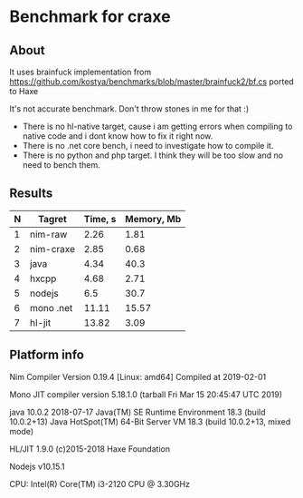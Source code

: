# Benchmark for craxe

## About

It uses brainfuck implementation from https://github.com/kostya/benchmarks/blob/master/brainfuck2/bf.cs ported to Haxe

It's not accurate benchmark. Don't throw stones in me for that :)
- There is no hl-native target, cause i am getting errors when compiling to native code and i dont know how to fix it right now.
- There is no .net core bench, i need to investigate how to compile it.
- There is no python and php target. I think they will be too slow and no need to bench them.

## Results

| N | Tagret    | Time, s | Memory, Mb |
|---|-----------|---------|------------|
| 1 | nim-raw   | 2.26    | 1.81       |
| 2 | nim-craxe | 2.85    | 0.68       |
| 3 | java      | 4.34    | 40.3       |
| 4 | hxcpp     | 4.68    | 2.71       |
| 5 | nodejs    | 6.5     | 30.7       |
| 6 | mono .net | 11.11   | 15.57      |
| 7 | hl-jit    | 13.82   | 3.09       |

## Platform info

Nim Compiler Version 0.19.4 [Linux: amd64]
Compiled at 2019-02-01

Mono JIT compiler version 5.18.1.0 (tarball Fri Mar 15 20:45:47 UTC 2019)

java 10.0.2 2018-07-17
Java(TM) SE Runtime Environment 18.3 (build 10.0.2+13)
Java HotSpot(TM) 64-Bit Server VM 18.3 (build 10.0.2+13, mixed mode)

HL/JIT 1.9.0 (c)2015-2018 Haxe Foundation

Nodejs v10.15.1

CPU: Intel(R) Core(TM) i3-2120 CPU @ 3.30GHz